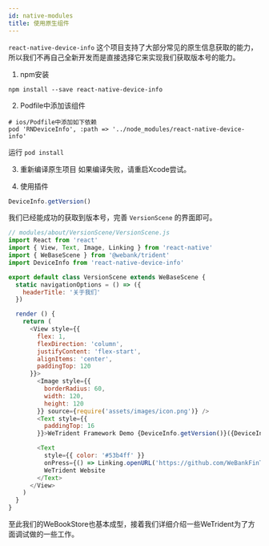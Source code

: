 ```yaml
---
id: native-modules
title: 使用原生组件
---
```

`react-native-device-info` 这个项目支持了大部分常见的原生信息获取的能力，所以我们不再自己全新开发而是直接选择它来实现我们获取版本号的能力。

1. npm安装
```shell
npm install --save react-native-device-info
```

2. Podfile中添加该组件

```shell
# ios/Podfile中添加如下依赖
pod 'RNDeviceInfo', :path => '../node_modules/react-native-device-info'
```
运行 `pod install`

3. 重新编译原生项目
如果编译失败，请重启Xcode尝试。

4. 使用插件
```js
DeviceInfo.getVersion()
```

我们已经能成功的获取到版本号，完善 `VersionScene` 的界面即可。
```js
// modules/about/VersionScene/VersionScene.js
import React from 'react'
import { View, Text, Image, Linking } from 'react-native'
import { WeBaseScene } from '@webank/trident'
import DeviceInfo from 'react-native-device-info'

export default class VersionScene extends WeBaseScene {
  static navigationOptions = () => ({
    headerTitle: '关于我们'
  })

  render () {
    return (
      <View style={{
        flex: 1,
        flexDirection: 'column',
        justifyContent: 'flex-start',
        alignItems: 'center',
        paddingTop: 120
      }}>
        <Image style={{
          borderRadius: 60,
          width: 120,
          height: 120
        }} source={require('assets/images/icon.png')} />
        <Text style={{
          paddingTop: 16
        }}>WeTrident Framework Demo {DeviceInfo.getVersion()}({DeviceInfo.getBuildNumber()})</Text>

        <Text
          style={{ color: '#53b4ff' }}
          onPress={() => Linking.openURL('https://github.com/WeBankFinTech/WeTrident')}>
          WeTrident Website
        </Text>
      </View>
    )
  }
}
```

至此我们的WeBookStore也基本成型，接着我们详细介绍一些WeTrident为了方面调试做的一些工作。
